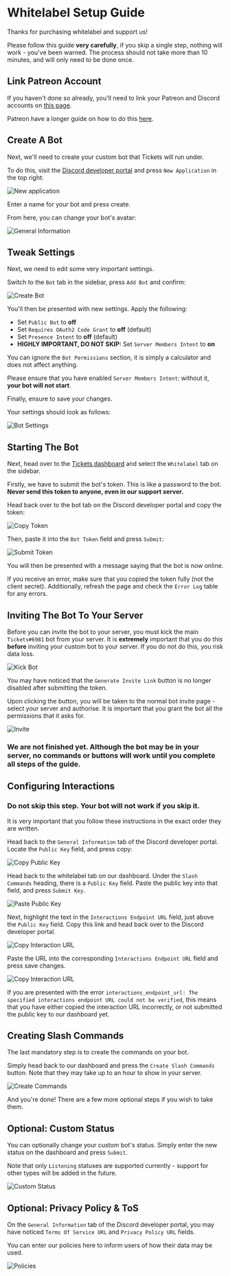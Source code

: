 # Whitelabel Setup Guide
Thanks for purchasing whitelabel and support us!

Please follow this guide **very carefully**, if you skip a single step, nothing will work - you've been warned. The process should not take more than 10 minutes, and will only need to be done once.

## Link Patreon Account
If you haven't done so already, you'll need to link your Patreon and Discord accounts on [this page](https://www.patreon.com/settings/apps).

Patreon have a longer guide on how to do this [here](https://support.patreon.com/hc/en-us/articles/212052266-Get-my-Discord-role).

## Create A Bot
Next, we'll need to create your custom bot that Tickets will run under.

To do this, visit the [Discord developer portal](https://discord.com/developers/applications) and press `New Application` in the top right:

![New application](/img/whitelabel/new_application.webp)

Enter a name for your bot and press create.

From here, you can change your bot's avatar:

![General Information](/img/whitelabel/general_information.webp)

## Tweak Settings
Next, we need to edit some very important settings.

Switch to the `Bot` tab in the sidebar, press `Add Bot` and confirm:

![Create Bot](/img/whitelabel/create_bot.webp)

You'll then be presented with new settings. Apply the following:
- Set `Public Bot` to **off**
- Set `Requires OAuth2 Code Grant` to **off** (default)
- Set `Presence Intent` to **off** (default)
- **HIGHLY IMPORTANT, DO NOT SKIP:** Set `Server Members Intent` to **on**

You can ignore the `Bot Permissions` section, it is simply a calculator and does not affect anything.

Please ensure that you have enabled `Server Members Intent`: without it, **your bot will not start**.

Finally, ensure to save your changes.

Your settings should look as follows:

![Bot Settings](/img/whitelabel/bot_settings.webp)

## Starting The Bot
Next, head over to the [Tickets dashboard]( https://panel.ticketsbot.net/whitelabel) and select the `Whitelabel` tab on the sidebar.

Firstly, we have to submit the bot's token. This is like a password to the bot. **Never send this token to anyone, even in our support server.**

Head back over to the bot tab on the Discord developer portal and copy the token:

![Copy Token](/img/whitelabel/copy_token.webp)

Then, paste it into the `Bot Token` field and press `Submit`:

![Submit Token](/img/whitelabel/submit_token.webp)

You will then be presented with a message saying that the bot is now online.

If you receive an error, make sure that you copied the token fully (not the client secret). Additionally, refresh the page and check the `Error Log` table for any errors.

## Inviting The Bot To Your Server
Before you can invite the bot to your server, you must kick the main `Tickets#6981` bot from your server. It is **extremely** important that you do this **before** inviting your custom bot to your server. If you do not do this, you risk data loss.

![Kick Bot](/img/whitelabel/kick_bot.webp)

You may have noticed that the `Generate Invite Link` button is no longer disabled after submitting the token.

Upon clicking the button, you will be taken to the normal bot invite page - select your server and authorise. It is important that you grant the bot all the permissions that it asks for.

![Invite](/img/whitelabel/invite.webp)

### We are not finished yet. Although the bot may be in your server, no commands or buttons will work until you complete all steps of the guide.

## Configuring Interactions

### Do not skip this step. Your bot will not work if you skip it. 

It is very important that you follow these instructions in the exact order they are written.
 
Head back to the `General Information` tab of the Discord developer portal. Locate the `Public Key` field, and press copy:

![Copy Public Key](/img/whitelabel/public_key_copy.webp)

Head back to the whitelabel tab on our dashboard. Under the `Slash Commands` heading, there is a `Public Key` field. Paste the public key into that field, and press `Submit Key`.

![Paste Public Key](/img/whitelabel/public_key_paste.webp)

Next, highlight the text in the `Interactions Endpoint URL` field, just above the `Public Key` field. Copy this link and head back over to the Discord developer portal.

![Copy Interaction URL](/img/whitelabel/interaction_url_copy.webp)

Paste the URL into the corresponding `Interactions Endpoint URL` field and press save changes.

![Copy Interaction URL](/img/whitelabel/interaction_url_copy.webp)

If you are presented with the error `interactions_endpoint_url: The specified interactions endpoint URL could not be verified`, this means that you have either copied the interaction URL incorrectly, or not submitted the public key to our dashboard yet.

## Creating Slash Commands
The last mandatory step is to create the commands on your bot.

Simply head back to our dashboard and press the `Create Slash Commands` button. Note that they may take up to an hour to show in your server.

![Create Commands](/img/whitelabel/create_commands.webp)

And you're done! There are a few more optional steps if you wish to take them.

## Optional: Custom Status
You can optionally change your custom bot's status. Simply enter the new status on the dashboard and press `Submit`.

Note that only `Listening` statuses are supported currently - support for other types will be added in the future.

![Custom Status](/img/whitelabel/custom_status.webp)

## Optional: Privacy Policy & ToS
On the `General Information` tab of the Discord developer portal, you may have noticed `Terms Of Service URL` and `Privacy Policy URL` fields.

You can enter our policies here to inform users of how their data may be used.

![Policies](/img/whitelabel/policies.webp)
